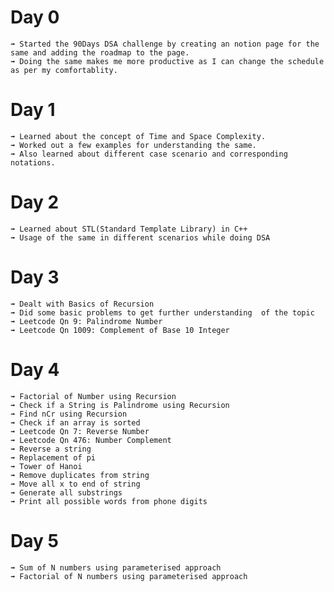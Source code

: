 # Day 0

    ➟ Started the 90Days DSA challenge by creating an notion page for the same and adding the roadmap to the page.
    ➟ Doing the same makes me more productive as I can change the schedule as per my comfortablity.

# Day 1

    ➟ Learned about the concept of Time and Space Complexity.
    ➟ Worked out a few examples for understanding the same.
    ➟ Also learned about different case scenario and corresponding notations.

# Day 2

    ➟ Learned about STL(Standard Template Library) in C++
    ➟ Usage of the same in different scenarios while doing DSA

# Day 3

    ➟ Dealt with Basics of Recursion
    ➟ Did some basic problems to get further understanding  of the topic
    ➟ Leetcode Qn 9: Palindrome Number
    ➟ Leetcode Qn 1009: Complement of Base 10 Integer

# Day 4

    ➟ Factorial of Number using Recursion
    ➟ Check if a String is Palindrome using Recursion
    ➟ Find nCr using Recursion
    ➟ Check if an array is sorted
    ➟ Leetcode Qn 7: Reverse Number
    ➟ Leetcode Qn 476: Number Complement
    ➟ Reverse a string
    ➟ Replacement of pi
    ➟ Tower of Hanoi
    ➟ Remove duplicates from string
    ➟ Move all x to end of string
    ➟ Generate all substrings
    ➟ Print all possible words from phone digits

# Day 5

    ➟ Sum of N numbers using parameterised approach
    ➟ Factorial of N numbers using parameterised approach
